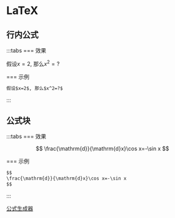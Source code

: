 # LaTeX

## 行内公式

:::tabs
=== 效果

假设$x=2$, 那么$x^2=?$

=== 示例

```md
假设$x=2$, 那么$x^2=?$
```
:::

## 公式块

:::tabs
=== 效果

$$
\frac{\mathrm{d}}{\mathrm{d}x}\cos x=-\sin x
$$


=== 示例

```md
$$
\frac{\mathrm{d}}{\mathrm{d}x}\cos x=-\sin x
$$
```
:::

[公式生成器](//www.latexlive.com)
